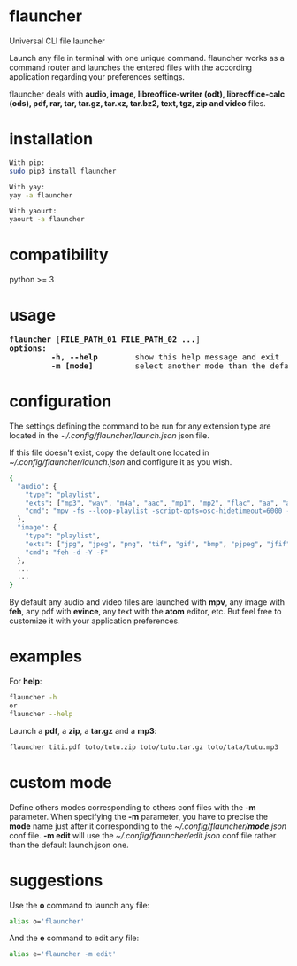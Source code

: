 # flauncher
Universal CLI file launcher

Launch any file in terminal with one unique command. flauncher works as a command router and launches the entered files with the according application regarding your preferences settings.

flauncher deals with **audio, image, libreoffice-writer (odt), libreoffice-calc (ods), pdf, rar, tar, tar.gz, tar.xz, tar.bz2, text, tgz, zip and video** files.

# installation
```sh
With pip:
sudo pip3 install flauncher

With yay:
yay -a flauncher

With yaourt:
yaourt -a flauncher
```

# compatibility
python >= 3


# usage
<pre>
<b>flauncher</b> [<b>FILE_PATH_01 FILE_PATH_02 ...</b>]
<b>options:</b>
<!-- -->         <b>-h, --help</b>        show this help message and exit
<!-- -->         <b>-m [mode]</b>         select another mode than the default launch one to open another conf file than launch.json
</pre>

# configuration
The settings defining the command to be run for any extension type are located in the *~/.config/flauncher/launch.json* json file.

If this file doesn't exist, copy the default one located in *~/.config/flauncher/launch.json* and configure it as you wish.

```sh
{
  "audio": {
    "type": "playlist",
    "exts": ["mp3", "wav", "m4a", "aac", "mp1", "mp2", "flac", "aa", "aax", "act", "aiff", "amr", "ape", "au", "awb", "dct", "dss", "dvf", "gsm", "iklax", "ivs", "m4b", "m4p", "mmf", "mpc", "msv", "nmf", "nsf", "oga", "mogg", "opus", "ra", "raw", "sin", "tta", "vox", "wma", "wv", "8svx"],
    "cmd": "mpv -fs --loop-playlist -script-opts=osc-hidetimeout=6000 --player-operation-mode=pseudo-gui"
  },
  "image": {
    "type": "playlist",
    "exts": ["jpg", "jpeg", "png", "tif", "gif", "bmp", "pjpeg", "jfif", "exif", "tiff", "png", "ppm", "pgm", "pbm", "pnm", "webp", "hdr", "heif", "bat", "bpg"],
    "cmd": "feh -d -Y -F"
  },
  ...
  ...
}
```

By default any audio and video files are launched with **mpv**, any image with **feh**, any pdf with **evince**, any text with the **atom** editor, etc.
But feel free to customize it with your application preferences.

# examples
For **help**:<br/>
```sh
flauncher -h
or
flauncher --help
```

Launch a **pdf**, a **zip**, a **tar.gz** and a **mp3**:<br/>
```sh
flauncher titi.pdf toto/tutu.zip toto/tutu.tar.gz toto/tata/tutu.mp3
```


# custom mode
Define others modes corresponding to others conf files with the **-m** parameter.
When specifying the **-m** parameter, you have to precise the **mode** name just after it corresponding to the *~/.config/flauncher/**mode**.json* conf file.
**-m edit** will use the *~/.config/flauncher/edit.json* conf file rather than the default launch.json one.


# suggestions
Use the **o** command to launch any file:<br/>
```sh
alias o='flauncher'
```

And the **e** command to edit any file:<br/>
```sh
alias e='flauncher -m edit'
```
